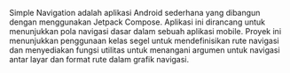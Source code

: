 Simple Navigation adalah aplikasi Android sederhana yang dibangun dengan menggunakan Jetpack Compose. Aplikasi ini dirancang untuk menunjukkan pola navigasi dasar dalam sebuah aplikasi mobile. Proyek ini menunjukkan penggunaan kelas segel untuk mendefinisikan rute navigasi dan menyediakan fungsi utilitas untuk menangani argumen untuk navigasi antar layar dan format rute dalam grafik navigasi.
